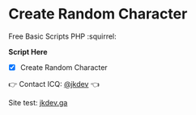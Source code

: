 # Create Random Character
Free Basic Scripts PHP  :squirrel:

**Script Here**

- [x] Create Random Character



:point_right: Contact ICQ: [@jkdev](https://icq.im/jkdev)  :point_left:
 
 Site test: [jkdev.ga](http://jkdev.ga/crc/index.php)
